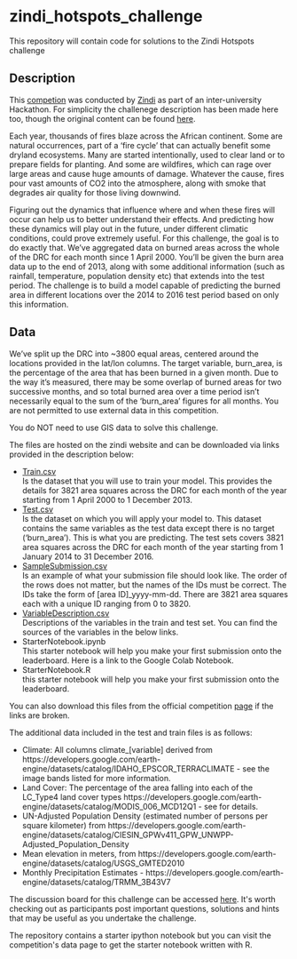 # zindi_hotspots_challenge
This repository will contain code for solutions to the Zindi Hotspots challenge
## Description
This <a href="https://zindi.africa/hackathons/umojahack-3-hotspots">competion</a> was conducted by <a href="https://zindi.africa/">Zindi</a> as part of an inter-university Hackathon. For simplicity the challenege description has been made here too, though the original content can be found <a href="https://zindi.africa/hackathons/umojahack-3-hotspots">here</a>.

<p>Each year, thousands of fires blaze across the African continent. Some are natural occurrences, part of a ‘fire cycle’ that can actually benefit some dryland ecosystems. Many are started intentionally, used to clear land or to prepare fields for planting. And some are wildfires, which can rage over large areas and cause huge amounts of damage. Whatever the cause, fires pour vast amounts of CO2 into the atmosphere, along with smoke that degrades air quality for those living downwind.</p>

<p>Figuring out the dynamics that influence where and when these fires will occur can help us to better understand their effects. And predicting how these dynamics will play out in the future, under different climatic conditions, could prove extremely useful. For this challenge, the goal is to do exactly that. We’ve aggregated data on burned areas across the whole of the DRC for each month since 1 April 2000. You’ll be given the burn area data up to the end of 2013, along with some additional information (such as rainfall, temperature, population density etc) that extends into the test period. The challenge is to build a model capable of predicting the burned area in different locations over the 2014 to 2016 test period based on only this information.</p>

## Data
<p>We’ve split up the DRC into ~3800 equal areas, centered around the locations provided in the lat/lon columns. The target variable, burn_area, is the percentage of the area that has been burned in a given month. Due to the way it’s measured, there may be some overlap of burned areas for two successive months, and so total burned area over a time period isn’t necessarily equal to the sum of the ‘burn_area’ figures for all months. You are not permitted to use external data in this competition.</p>

<p>You do NOT need to use GIS data to solve this challenge.</p>

<p>The files are hosted on the zindi website and can be downloaded via links provided in the description below:</p>

<ul>
  <li><a href="https://zindpublic.blob.core.windows.net/private/uploads/competition_datafile/file/304/train.csv?sp=r&sv=2015-04-05&sr=b&st=2020-08-08T11%3A28%3A33Z&se=2020-08-08T11%3A44%3A33Z&sig=f1zGDvuNF3u1fiKDNTGtHZ%2F8oTnj5Bw5W2RjxKzOs%2BA%3D">Train.csv</a></li> Is the dataset that you will use to train your model. This provides the details for 3821 area squares across the DRC for each month of the year starting from 1 April 2000 to 1 December 2013.
  <li><a href="https://zindpublic.blob.core.windows.net/private/uploads/competition_datafile/file/305/test.csv?sp=r&sv=2015-04-05&sr=b&st=2020-08-08T11%3A33%3A56Z&se=2020-08-08T11%3A49%3A56Z&sig=quF2Sh2gScbQv0mXMricwQKSsyArYvD7TKC49YDNHJw%3D">Test.csv</a></li>
  Is the dataset on which you will apply your model to. This dataset contains the same variables as the test data except there is no target (‘burn_area’). This is what you are predicting. The test sets covers 3821 area squares across the DRC for each month of the year starting from 1 January 2014 to 31 December 2016.
  <li><a href="https://zindpublic.blob.core.windows.net/private/uploads/competition_datafile/file/306/SampleSubmission.csv?sp=r&sv=2015-04-05&sr=b&st=2020-08-08T11%3A34%3A33Z&se=2020-08-08T11%3A50%3A33Z&sig=LnioLdh4fbfX%2FGNu4zL8GMzKMFrrsnimSsBc3ZoLC%2FY%3D">SampleSubmission.csv</a></li>
  Is an example of what your submission file should look like. The order of the rows does not matter, but the names of the IDs must be correct. The IDs take the form of [area ID]_yyyy-mm-dd. There are 3821 area squares each with a unique ID ranging from 0 to 3820.
  <li><a href="https://zindpublic.blob.core.windows.net/private/uploads/competition_datafile/file/307/VariableDefinitionsHotspot.csv?sp=r&sv=2015-04-05&sr=b&st=2020-08-08T11%3A35%3A19Z&se=2020-08-08T11%3A51%3A19Z&sig=VoWlYf2vEbdJokO%2BLtcPmoEkwjmyXHOmCywYMPQ%2F6GA%3D">VariableDescription.csv</a></li>
  Descriptions of the variables in the train and test set. You can find the sources of the variables in the below links.
  <li>StarterNotebook.ipynb</li>
  This starter notebook will help you make your first submission onto the leaderboard. Here is a link to the Google Colab Notebook.
  <li>StarterNotebook.R</li>
  this starter notebook will help you make your first submission onto the leaderboard.
</ul>
<p>You can also download this files from the official competition <a href="https://zindi.africa/hackathons/umojahack-3-hotspots/data">page</a> if the links are broken.</p>

<p>The additional data included in the test and train files is as follows:</p>
<ul>
  <li>Climate: All columns climate_[variable] derived from https://developers.google.com/earth-engine/datasets/catalog/IDAHO_EPSCOR_TERRACLIMATE - see the image bands listed for more information.</li>
  <li>Land Cover: The percentage of the area falling into each of the LC_Type4 land cover types https://developers.google.com/earth-engine/datasets/catalog/MODIS_006_MCD12Q1 - see for details.</li>
  <li>UN-Adjusted Population Density (estimated number of persons per square kilometer) from https://developers.google.com/earth-engine/datasets/catalog/CIESIN_GPWv411_GPW_UNWPP-Adjusted_Population_Density</li>
  <li>Mean elevation in meters, from https://developers.google.com/earth-engine/datasets/catalog/USGS_GMTED2010</li>
  <li>Monthly Precipitation Estimates - https://developers.google.com/earth-engine/datasets/catalog/TRMM_3B43V7</li>
</ul>

<p>The discussion board for this challenge can be accessed <a href="https://zindi.africa/hackathons/umojahack-3-hotspots/discussions">here<a>. It's worth checking out as participants post important questions, solutions and hints that may be useful as you undertake the challenge.</p>
  <p>The repository contains a <a>starter ipython notebook</a> but you can visit the competition's <a>data page</a> to get the starter notebook written with R.</p>
